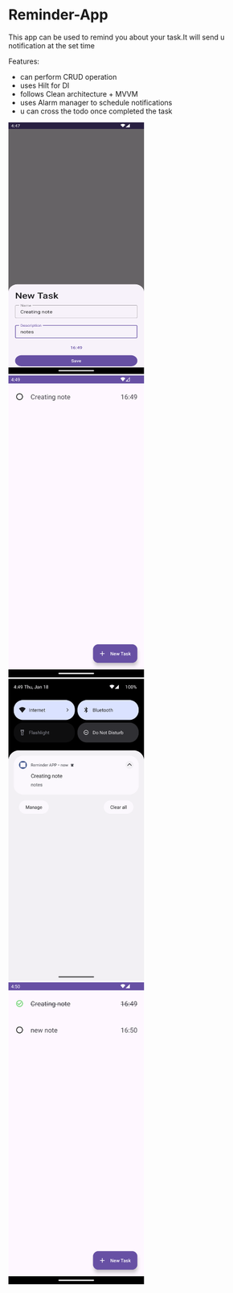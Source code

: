 # Reminder-App
This app can be used to remind you about your task.It will send u notification at the set time <br>

Features:<br>
- can perform CRUD operation
- uses Hilt for DI
- follows Clean architecture + MVVM
- uses Alarm manager to schedule notifications
- u can cross the todo once completed the task

<img src="https://github.com/shalenMathew/Reminder-App/blob/master/gallery/1.png" alt="Splash_Screen" width="270" height="500">
<img src="https://github.com/shalenMathew/Reminder-App/blob/master/gallery/2.png" alt="Splash_Screen" width="270" height="600">
<img src="https://github.com/shalenMathew/Reminder-App/blob/master/gallery/3.png" alt="Splash_Screen" width="270" height="600">
<img src="https://github.com/shalenMathew/Reminder-App/blob/master/gallery/4.png" alt="Splash_Screen" width="270" height="600">


